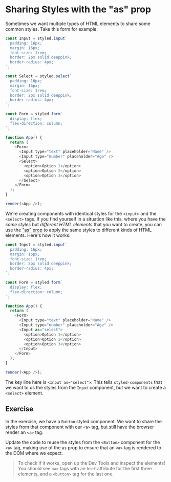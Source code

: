 # Sharing Styles with the "as" prop

Sometimes we want multiple types of HTML elements to share some common styles.
Take this form for example:

```js live=true render=true
const Input = styled.input`
  padding: 16px;
  margin: 16px;
  font-size: 1rem;
  border: 2px solid deeppink;
  border-radius: 4px;
`;

const Select = styled.select`
  padding: 16px;
  margin: 16px;
  font-size: 1rem;
  border: 2px solid deeppink;
  border-radius: 4px;
`;

const Form = styled.form`
  display: flex;
  flex-direction: column;
`;

function App() {
  return (
    <Form>
      <Input type="text" placeholder="Name" />
      <Input type="number" placeholder="Age" />
      <Select>
        <option>Option 1</option>
        <option>Option 2</option>
        <option>Option 3</option>
      </Select>
    </Form>
  );
}

render(<App />);
```

We're creating components with identical styles for the `<input>` and the
`<select>` tags. If you find yourself in a situation like this, where you have
the _same styles_ but _different HTML elements_ that you want to create, you can
use the ["as" prop](https://styled-components.com/docs/api#as-polymorphic-prop)
to apply the same styles to different kinds of HTML elements. Here's how it
works:

```js live=true render=true
const Input = styled.input`
  padding: 16px;
  margin: 16px;
  font-size: 1rem;
  border: 2px solid deeppink;
  border-radius: 4px;
`;

const Form = styled.form`
  display: flex;
  flex-direction: column;
`;

function App() {
  return (
    <Form>
      <Input type="text" placeholder="Name" />
      <Input type="number" placeholder="Age" />
      <Input as="select">
        <option>Option 1</option>
        <option>Option 2</option>
        <option>Option 3</option>
      </Input>
    </Form>
  );
}

render(<App />);
```

The key line here is `<Input as="select">`. This tells `styled-components` that
we want to us the styles from the `Input` component, but we want to create a
`<select>` element.

## Exercise

In the exercise, we have a `Button` styled component. We want to share the
styles from that component with our `<a>` tag, but still have the browser render
an `<a>` tag.

Update the code to reuse the styles from the `<Button>` component for the `<a>`
tag, making use of the `as` prop to ensure that an `<a>` tag is rendered to the
DOM where we expect.

> To check if it works, open up the Dev Tools and inspect the elements! You
> should see `<a>` tags with an `href` attribute for the first three elements,
> and a `<button>` tag for the last one.
